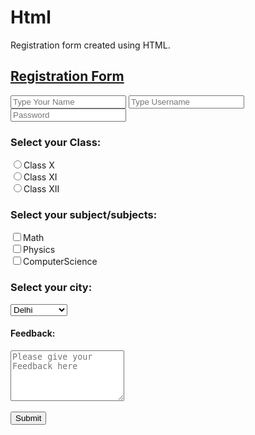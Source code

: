 # Html
Registration form created using HTML.
 <!DOCTYPE html>
<html lang="en">
<head>
    <meta charset="UTF-8">
    <meta name="viewport" content="width=device-width, initial-scale=1.0">
    <title>Document</title>
</head>
<body>
    <main>
        <h2><u>Registration Form</u></h2>
        <form action="/action.php">
        <input type="Text" placeholder="Type Your Name">
        <input type='Text' placeholder="Type Username">
        <input type ="Password" placeholder="Password">
        <br>
        <h3>Select your Class:</h3>
        <label for="101">
            <input type="Radio" value="Class 10th" name="class" id="101">Class X
        </label>
        <br>
        <label for="102">
        <input type="Radio" value="Class 11th" name="class" id="102">Class XI
        </label>
        <br>
        <label for="103">
        <input type="Radio" value="Class 12th" name="class" id="103">Class XII
        </label>
        <br>
        <h3>Select your subject/subjects:</h3>
        <label for="Math">
            <input type="checkbox" value="Math" name="Subject" id="'101">Math
        </label>
        <br>
        <label for="Physics">
            <input type="checkbox" value="Physics" name="Subject" id="102">Physics
        </label>
        <br>
        <label for="ComputerScience">
            <input type="checkbox" value="ComputerScience" name="Subject" id="103">ComputerScience
        </label>
        <br>
        <h3>Select your city:</h3>
        <select name="City">
            <option value="Delhi">Delhi</option>
            <option value="Bangalore">Bangalore</option>
            <option value="Kolkata">Kolkata</option>
            <option value="Bombay">Bombay</option>
            <option value="Chandigarh">Chandigarh</option>
        </select>
        <br>
        <h4>Feedback:</h4>
        <textarea name="Feedback" id="1110" placeholder="Please give your Feedback here" rows=5 ></textarea>
        <br>
        <br>
        <input type="submit" value="Submit">
        <br>
        </form>
    </main>
</body>
</html>
